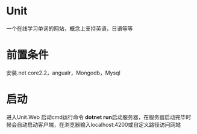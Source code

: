 # Unit
一个在线学习单词的网站，概念上支持英语，日语等等

# 前置条件
安装.net core2.2，angualr，Mongodb，Mysql

# 启动
进入Unit.Web 启动cmd运行命令 **dotnet run**启动服务器，在服务器启动完毕时候会自动启动客户端，在浏览器输入localhost:4200或自定义路径访问网站

